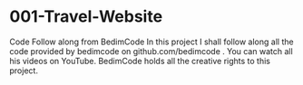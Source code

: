 # 001-Travel-Website
Code Follow along from BedimCode 
In this project I shall follow along all the code provided by bedimcode on github.com/bedimcode . You can watch all his videos on YouTube. 
BedimCode holds all the creative rights to this project. 
